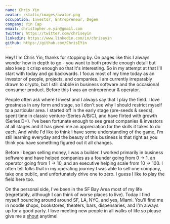 ```yaml
---
name: Chris Yin
avatar: /static/images/avatar.png
occupation: Investor, Entrepreneur, Degen
company: Yin Cap
email: christopher.e.yin@gmail.com
twitter: https://twitter.com/chriseyin
linkedin: https://www.linkedin.com/in/chriseyin
github: https://github.com/ChrisEYin
---
```


Hey! I'm Chris Yin, thanks for stopping by. On pages like this I always wonder how in depth to go - you want to both provide enough detail but also keep it crisp enough so that it's interesting. So in my attempt at that I'll start with today and go backwards. I focus most of my time today as an investor of people, projects, and companies. I am currently irreparably drawn to crypto, but I still dabble in business software and the occasional consumer product. Before this I was an entrepreneur & operator.

People often ask where I invest and I always say that I play the field. I love greatness in any form and stage, so I don't see why I should restrict myself to a particular area. I started off in the early stage (pre-seeds & seeds), spent time in classic venture (Series A/B/C), and have flirted with growth (Series D+). I've been fortunate enough to see great companies & investors at all stages and it has given me an appreciation for the skills it takes to do each. And while I'd like to think I have some understanding of the game, I'm still learning everyday and the beauty of this business is that right as you think you have something figured out it all changes.

Before I began selling money, I was a builder. I worked primarily in business software and have helped companies as a founder going from 0 -> 1, an operator going from 1 -> 10, and an executive helping scale from 10 -> 100. I often tell folks that in my operating journey I was able to sell one company, take one public, and unfortunately drive one to zero. I guess I like to play the field here too.

On the personal side, I've been in the SF Bay Area most of my life (regrettably, although I can think of worse places to live). Today I find myself bouncing around around SF, LA, NYC, and yes, Miami. You'll find me in noodle shops, bookstores, theaters, bars, dispensaries, and I'm always up for a good party. I love meeting new people in all walks of life so please give me a [shout](http://www.twitter.com/chriseyin) anytime!